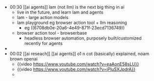 - 00:30 [[ai agents]] lam (not llm) is the next big thing in ai
	- live in the future, and learn lam and agents
	- lam - large action models
	- lam playground eg browser action tool + llm reasoning
		- eg ((6708db0e-20a6-4e49-871f-23ecd7136749))
	- browser action tool - browserbase
		- headless browser automation, purposely built/customized recently for agents
-
- 00:02 [[ai reseach]] [[ai agents]] o1 n cot (basically) explained, noam brown openai
	- {{video https://www.youtube.com/watch?v=eaAonE58sLU}}
	- {{video https://www.youtube.com/watch?v=jPluSXJpdrA}}
	-
